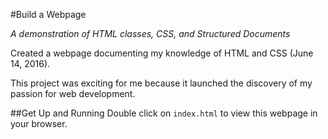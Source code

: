#Build a Webpage

_A demonstration of HTML classes, CSS, and Structured Documents_

Created a webpage documenting my knowledge of HTML and CSS (June 14, 2016). 

This project was exciting for me because it launched the discovery of my passion for web development.

##Get Up and Running
Double click on `index.html` to view this webpage in your browser.


